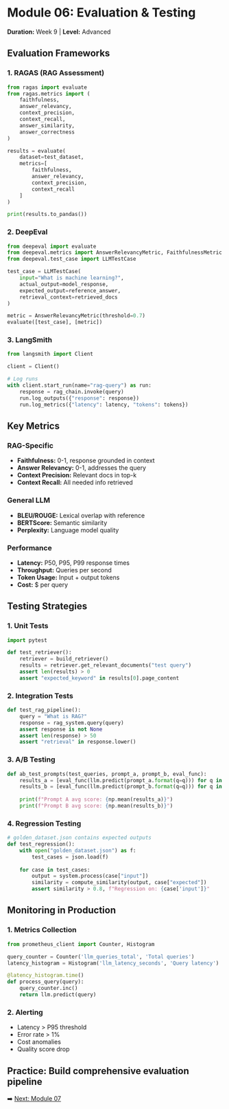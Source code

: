 # Module 06: Evaluation & Testing

**Duration:** Week 9 | **Level:** Advanced

## Evaluation Frameworks

### 1. RAGAS (RAG Assessment)
```python
from ragas import evaluate
from ragas.metrics import (
    faithfulness,
    answer_relevancy,
    context_precision,
    context_recall,
    answer_similarity,
    answer_correctness
)

results = evaluate(
    dataset=test_dataset,
    metrics=[
        faithfulness,
        answer_relevancy,
        context_precision,
        context_recall
    ]
)

print(results.to_pandas())
```

### 2. DeepEval
```python
from deepeval import evaluate
from deepeval.metrics import AnswerRelevancyMetric, FaithfulnessMetric
from deepeval.test_case import LLMTestCase

test_case = LLMTestCase(
    input="What is machine learning?",
    actual_output=model_response,
    expected_output=reference_answer,
    retrieval_context=retrieved_docs
)

metric = AnswerRelevancyMetric(threshold=0.7)
evaluate([test_case], [metric])
```

### 3. LangSmith
```python
from langsmith import Client

client = Client()

# Log runs
with client.start_run(name="rag-query") as run:
    response = rag_chain.invoke(query)
    run.log_outputs({"response": response})
    run.log_metrics({"latency": latency, "tokens": tokens})
```

## Key Metrics

### RAG-Specific
- **Faithfulness:** 0-1, response grounded in context
- **Answer Relevancy:** 0-1, addresses the query
- **Context Precision:** Relevant docs in top-k
- **Context Recall:** All needed info retrieved

### General LLM
- **BLEU/ROUGE:** Lexical overlap with reference
- **BERTScore:** Semantic similarity
- **Perplexity:** Language model quality

### Performance
- **Latency:** P50, P95, P99 response times
- **Throughput:** Queries per second
- **Token Usage:** Input + output tokens
- **Cost:** $ per query

## Testing Strategies

### 1. Unit Tests
```python
import pytest

def test_retriever():
    retriever = build_retriever()
    results = retriever.get_relevant_documents("test query")
    assert len(results) > 0
    assert "expected_keyword" in results[0].page_content
```

### 2. Integration Tests
```python
def test_rag_pipeline():
    query = "What is RAG?"
    response = rag_system.query(query)
    assert response is not None
    assert len(response) > 50
    assert "retrieval" in response.lower()
```

### 3. A/B Testing
```python
def ab_test_prompts(test_queries, prompt_a, prompt_b, eval_func):
    results_a = [eval_func(llm.predict(prompt_a.format(q=q))) for q in test_queries]
    results_b = [eval_func(llm.predict(prompt_b.format(q=q))) for q in test_queries]
    
    print(f"Prompt A avg score: {np.mean(results_a)}")
    print(f"Prompt B avg score: {np.mean(results_b)}")
```

### 4. Regression Testing
```python
# golden_dataset.json contains expected outputs
def test_regression():
    with open("golden_dataset.json") as f:
        test_cases = json.load(f)
    
    for case in test_cases:
        output = system.process(case["input"])
        similarity = compute_similarity(output, case["expected"])
        assert similarity > 0.8, f"Regression on: {case['input']}"
```

## Monitoring in Production

### 1. Metrics Collection
```python
from prometheus_client import Counter, Histogram

query_counter = Counter('llm_queries_total', 'Total queries')
latency_histogram = Histogram('llm_latency_seconds', 'Query latency')

@latency_histogram.time()
def process_query(query):
    query_counter.inc()
    return llm.predict(query)
```

### 2. Alerting
- Latency > P95 threshold
- Error rate > 1%
- Cost anomalies
- Quality score drop

## Practice: Build comprehensive evaluation pipeline

➡️ [Next: Module 07](../module-07-capstone/project-guidelines.md)
